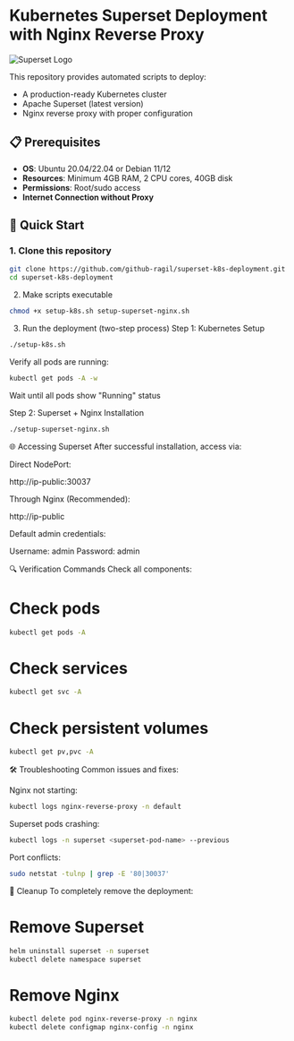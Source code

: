 # Kubernetes Superset Deployment with Nginx Reverse Proxy

![Superset Logo](https://superset.apache.org/img/superset-logo-horiz-apache.svg)

This repository provides automated scripts to deploy:
- A production-ready Kubernetes cluster
- Apache Superset (latest version)
- Nginx reverse proxy with proper configuration

## 📋 Prerequisites

- **OS**: Ubuntu 20.04/22.04 or Debian 11/12
- **Resources**: Minimum 4GB RAM, 2 CPU cores, 40GB disk
- **Permissions**: Root/sudo access
- **Internet Connection without Proxy**

## 🚀 Quick Start

### 1. Clone this repository
```bash
git clone https://github.com/github-ragil/superset-k8s-deployment.git
cd superset-k8s-deployment
```
2. Make scripts executable
```bash
chmod +x setup-k8s.sh setup-superset-nginx.sh
```

3. Run the deployment (two-step process)
Step 1: Kubernetes Setup
```bash
./setup-k8s.sh
```
Verify all pods are running:

```bash
kubectl get pods -A -w
```
Wait until all pods show "Running" status

Step 2: Superset + Nginx Installation
```bash
./setup-superset-nginx.sh
```

🌐 Accessing Superset
After successful installation, access via:

Direct NodePort:

http://ip-public:30037

Through Nginx (Recommended):

http://ip-public

Default admin credentials:

Username: admin
Password: admin

🔍 Verification Commands
Check all components:

# Check pods
```bash
kubectl get pods -A
```
# Check services
```bash
kubectl get svc -A
```

# Check persistent volumes
```bash
kubectl get pv,pvc -A
```

🛠️ Troubleshooting
Common issues and fixes:

Nginx not starting:

```bash
kubectl logs nginx-reverse-proxy -n default
```

Superset pods crashing:

```bash
kubectl logs -n superset <superset-pod-name> --previous
```
Port conflicts:

```bash
sudo netstat -tulnp | grep -E '80|30037'
```
🧹 Cleanup
To completely remove the deployment:


# Remove Superset
```bash
helm uninstall superset -n superset
kubectl delete namespace superset
```

# Remove Nginx
```bash
kubectl delete pod nginx-reverse-proxy -n nginx
kubectl delete configmap nginx-config -n nginx
```
